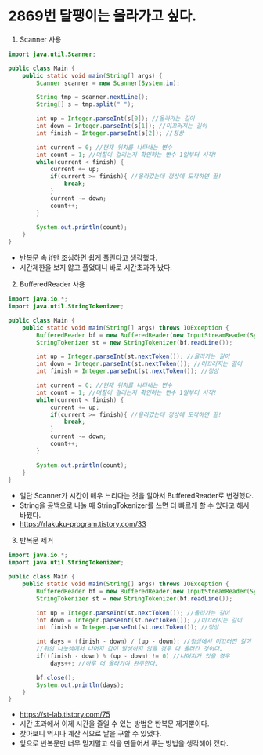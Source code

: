 # 2869번 달팽이는 올라가고 싶다.

1. Scanner 사용
```java
import java.util.Scanner;

public class Main {
    public static void main(String[] args) {
        Scanner scanner = new Scanner(System.in);

        String tmp = scanner.nextLine();
        String[] s = tmp.split(" ");

        int up = Integer.parseInt(s[0]); //올라가는 길이
        int down = Integer.parseInt(s[1]); //미끄러지는 길이
        int finish = Integer.parseInt(s[2]); //정상

        int current = 0; //현재 위치를 나타내는 변수
        int count = 1; //며칠이 걸리는지 확인하는 변수 1일부터 시작!
        while(current < finish) {
            current += up;
            if(current >= finish){ //올라갔는데 정상에 도착하면 끝!
                break;
            }
            current -= down;
            count++;
        }

        System.out.println(count);
    }
}
```
+ 반복문 속 if만 조심하면 쉽게 풀린다고 생각했다.
+ 시간제한을 보지 않고 풀었더니 바로 시간초과가 났다.
2. BufferedReader 사용
```java
import java.io.*;
import java.util.StringTokenizer;

public class Main {
    public static void main(String[] args) throws IOException {
        BufferedReader bf = new BufferedReader(new InputStreamReader(System.in));
        StringTokenizer st = new StringTokenizer(bf.readLine());

        int up = Integer.parseInt(st.nextToken()); //올라가는 길이
        int down = Integer.parseInt(st.nextToken()); //미끄러지는 길이
        int finish = Integer.parseInt(st.nextToken()); //정상

        int current = 0; //현재 위치를 나타내는 변수
        int count = 1; //며칠이 걸리는지 확인하는 변수 1일부터 시작!
        while(current < finish) {
            current += up;
            if(current >= finish){ //올라갔는데 정상에 도착하면 끝!
                break;
            }
            current -= down;
            count++;
        }

        System.out.println(count);
    }
}
```
+ 일단 Scanner가 시간이 매우 느리다는 것을 알아서 BufferedReader로 변경했다.
+ String을 공백으로 나눌 때 StringTokenizer를 쓰면 더 빠르게 할 수 있다고 해서 바꿨다.
+ https://rlakuku-program.tistory.com/33
3. 반복문 제거
```java
import java.io.*;
import java.util.StringTokenizer;

public class Main {
    public static void main(String[] args) throws IOException {
        BufferedReader bf = new BufferedReader(new InputStreamReader(System.in));
        StringTokenizer st = new StringTokenizer(bf.readLine());

        int up = Integer.parseInt(st.nextToken()); //올라가는 길이
        int down = Integer.parseInt(st.nextToken()); //미끄러지는 길이
        int finish = Integer.parseInt(st.nextToken()); //정상

        int days = (finish - down) / (up - down); //정상에서 미끄러진 길이 뺀 값을 하루에 올라가는 높이로 나눈다.
        //위의 나눗셈에서 나머지 값이 발생하지 않을 경우 다 올라간 것이다.
        if((finish - down) % (up - down) != 0) //나머지가 있을 경우
            days++; //하루 더 올라가야 완주한다.

        bf.close();
        System.out.println(days);
    }
}
```
+ https://st-lab.tistory.com/75
+ 시간 초과에서 이제 시간을 줄일 수 있는 방법은 반복문 제거뿐이다.
+ 찾아보니 역시나 계산 식으로 날을 구할 수 있었다.
+ 앞으로 반복문만 너무 믿지말고 식을 만들어서 푸는 방법을 생각해야 겠다.
